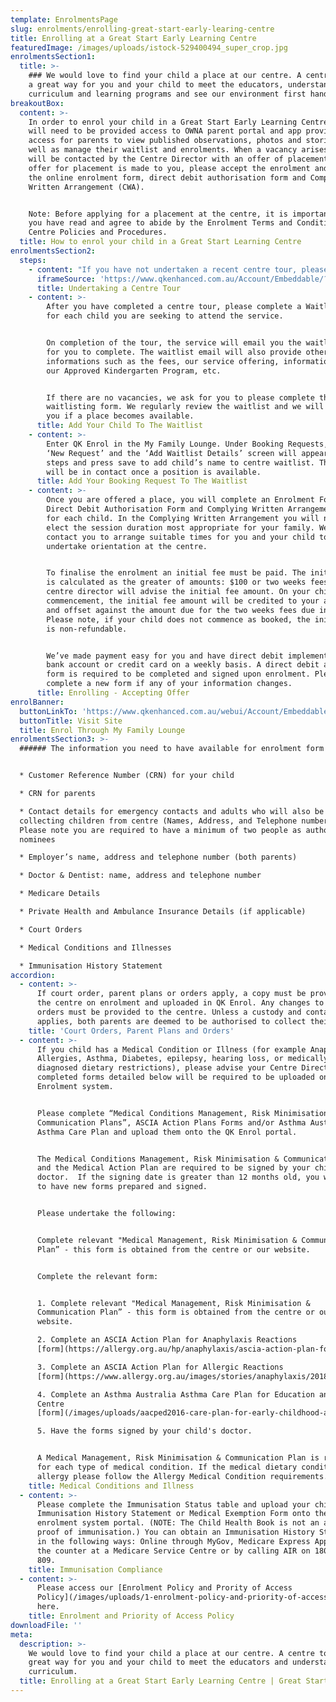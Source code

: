 ```yaml
---
template: EnrolmentsPage
slug: enrolments/enrolling-great-start-early-learing-centre
title: Enrolling at a Great Start Early Learning Centre
featuredImage: /images/uploads/istock-529400494_super_crop.jpg
enrolmentsSection1:
  title: >-
    ### We would love to find your child a place at our centre. A centre tour is
    a great way for you and your child to meet the educators, understand our
    curriculum and learning programs and see our environment first hand.
breakoutBox:
  content: >-
    In order to enrol your child in a Great Start Early Learning Centre, you
    will need to be provided access to OWNA parent portal and app providing
    access for parents to view published observations, photos and stories as
    well as manage their waitlist and enrolments. When a vacancy arises, you
    will be contacted by the Centre Director with an offer of placement. When an
    offer for placement is made to you, please accept the enrolment and complete
    the online enrolment form, direct debit authorisation form and Complying
    Written Arrangement (CWA).


    Note: Before applying for a placement at the centre, it is important that
    you have read and agree to abide by the Enrolment Terms and Conditions,
    Centre Policies and Procedures.
  title: How to enrol your child in a Great Start Learning Centre
enrolmentsSection2:
  steps:
    - content: "If you have not undertaken a recent centre tour, please contact us\_to arrange a suitable time to show you why attending our early learning centre\_is the best choice for your child’s early education and care. Please contact us and we will book your private tour. You can we see first-hand why we are rated \"Exceeding\" National Quality Standards."
      iframeSource: 'https://www.qkenhanced.com.au/Account/Embeddable/?databaseId=5583'
      title: Undertaking a Centre Tour
    - content: >-
        After you have completed a centre tour, please complete a Waitlist Form
        for each child you are seeking to attend the service. 


        On completion of the tour, the service will email you the waitlist form
        for you to complete. The waitlist email will also provide other
        informations such as the fees, our service offering, information about
        our Approved Kindergarten Program, etc.


        If there are no vacancies, we ask for you to please complete the
        waitlisting form. We regularly review the waitlist and we will contact
        you if a place becomes available.
      title: Add Your Child To The Waitlist
    - content: >-
        Enter QK Enrol in the My Family Lounge. Under Booking Requests, click
        ‘New Request’ and the ‘Add Waitlist Details’ screen will appear. Follows
        steps and press save to add child’s name to centre waitlist. The centre
        will be in contact once a position is available.
      title: Add Your Booking Request To The Waitlist
    - content: >-
        Once you are offered a place, you will complete an Enrolment Form,
        Direct Debit Authorisation Form and Complying Written Arrangement (CWA)
        for each child. In the Complying Written Arrangement you will need to
        elect the session duration most appropriate for your family. We will
        contact you to arrange suitable times for you and your child to
        undertake orientation at the centre.


        To finalise the enrolment an initial fee must be paid. The initial fee
        is calculated as the greater of amounts: $100 or two weeks fees. Your
        centre director will advise the initial fee amount. On your child’s
        commencement, the initial fee amount will be credited to your account
        and offset against the amount due for the two weeks fees due in advance.
        Please note, if your child does not commence as booked, the initial fee
        is non-refundable.


        We’ve made payment easy for you and have direct debit implemented via
        bank account or credit card on a weekly basis. A direct debit authority
        form is required to be completed and signed upon enrolment. Please
        complete a new form if any of your information changes.
      title: Enrolling - Accepting Offer
enrolBanner:
  buttonLinkTo: 'https://www.qkenhanced.com.au/webui/Account/Embeddable/?databaseId=5583'
  buttonTitle: Visit Site
  title: Enrol Through My Family Lounge
enrolmentsSection3: >-
  ###### The information you need to have available for enrolment form includes:


  * Customer Reference Number (CRN) for your child

  * CRN for parents

  * Contact details for emergency contacts and adults who will also be
  collecting children from centre (Names, Address, and Telephone numbers).
  Please note you are required to have a minimum of two people as authorised
  nominees

  * Employer’s name, address and telephone number (both parents)

  * Doctor & Dentist: name, address and telephone number

  * Medicare Details

  * Private Health and Ambulance Insurance Details (if applicable)

  * Court Orders

  * Medical Conditions and Illnesses

  * Immunisation History Statement
accordion:
  - content: >-
      If court order, parent plans or orders apply, a copy must be provided to
      the centre on enrolment and uploaded in QK Enrol. Any changes to these
      orders must be provided to the centre. Unless a custody and contact order
      applies, both parents are deemed to be authorised to collect their child.
    title: 'Court Orders, Parent Plans and Orders'
  - content: >-
      If you child has a Medical Condition or Illness (for example Anaphylaxis,
      Allergies, Asthma, Diabetes, epilepsy, hearing loss, or medically
      diagnosed dietary restrictions), please advise your Centre Director. The
      completed forms detailed below will be required to be uploaded onto the
      Enrolment system.


      Please complete “Medical Conditions Management, Risk Minimisation &
      Communication Plans”, ASCIA Action Plans Forms and/or Asthma Australia
      Asthma Care Plan and upload them onto the QK Enrol portal. 


      The Medical Conditions Management, Risk Minimisation & Communication Plans
      and the Medical Action Plan are required to be signed by your child’s
      doctor.  If the signing date is greater than 12 months old, you will need
      to have new forms prepared and signed.


      Please undertake the following:


      Complete relevant "Medical Management, Risk Minimisation & Communication
      Plan” - this form is obtained from the centre or our website.


      Complete the relevant form:


      1. Complete relevant "Medical Management, Risk Minimisation &
      Communication Plan” - this form is obtained from the centre or our
      website.

      2. Complete an ASCIA Action Plan for Anaphylaxis Reactions
      [form](https://allergy.org.au/hp/anaphylaxis/ascia-action-plan-for-anaphylaxis/)

      3. Complete an ASCIA Action Plan for Allergic Reactions
      [form](https://www.allergy.org.au/images/stories/anaphylaxis/2018/ASCIA_Action_Plan_Allergic_Reactions_Green_2018.pdf)

      4. Complete an Asthma Australia Asthma Care Plan for Education and Care
      Centre
      [form](/images/uploads/aacped2016-care-plan-for-early-childhood-a4-1-.pdf)

      5. Have the forms signed by your child's doctor.


      A Medical Management, Risk Minimisation & Communication Plan is required
      for each type of medical condition. If the medical dietary condition is an
      allergy please follow the Allergy Medical Condition requirements.
    title: Medical Conditions and Illness
  - content: >-
      Please complete the Immunisation Status table and upload your child’s
      Immunisation History Statement or Medical Exemption Form onto the
      enrolment system portal. (NOTE: The Child Health Book is not an accepted
      proof of immunisation.) You can obtain an Immunisation History Statement
      in the following ways: Online through MyGov, Medicare Express App, over
      the counter at a Medicare Service Centre or by calling AIR on 1800 653
      809.
    title: Immunisation Compliance
  - content: >-
      Please access our [Enrolment Policy and Prority of Access
      Policy](/images/uploads/1-enrolment-policy-and-priority-of-access-policy_06-2020.pdf)
      here.
    title: Enrolment and Priority of Access Policy
downloadFile: ''
meta:
  description: >-
    We would love to find your child a place at our centre. A centre tour is a
    great way for you and your child to meet the educators and understand our
    curriculum. 
  title: Enrolling at a Great Start Early Learning Centre | Great Start ELC
---
```



